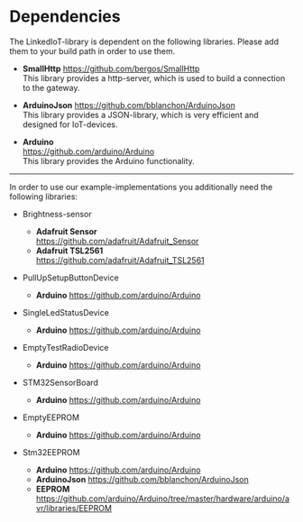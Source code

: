 # Dependencies 
The LinkedIoT-library is dependent on the following libraries. Please add them to your build path in order to use them.

 - **SmallHttp**
     https://github.com/bergos/SmallHttp  
     This library provides a http-server, which is used to build a connection to the gateway.
	 
 - **ArduinoJson**
     https://github.com/bblanchon/ArduinoJson  
     This library provides a JSON-library, which is very efficient and designed for IoT-devices.

- **Arduino**   
   https://github.com/arduino/Arduino  
   This library provides the Arduino functionality.

----------
In order to use our example-implementations you additionally need the following libraries:

- Brightness-sensor
  - **Adafruit Sensor**  
     https://github.com/adafruit/Adafruit_Sensor
  - **Adafruit TSL2561**  
     https://github.com/adafruit/Adafruit_TSL2561

- PullUpSetupButtonDevice
  - **Arduino**
     https://github.com/arduino/Arduino

- SingleLedStatusDevice
  - **Arduino**
     https://github.com/arduino/Arduino
	 
- EmptyTestRadioDevice
  - **Arduino**
     https://github.com/arduino/Arduino
	 
- STM32SensorBoard
  - **Arduino**
     https://github.com/arduino/Arduino

- EmptyEEPROM
  - **Arduino**
     https://github.com/arduino/Arduino

- Stm32EEPROM
  - **Arduino**
     https://github.com/arduino/Arduino
  - **ArduinoJson**
     https://github.com/bblanchon/ArduinoJson
  - **EEPROM**
     https://github.com/arduino/Arduino/tree/master/hardware/arduino/avr/libraries/EEPROM
	 

